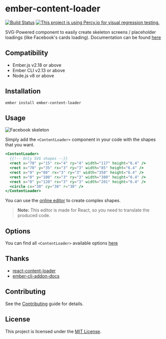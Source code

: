 ember-content-loader
==============================================================================

[![Build Status](https://travis-ci.org/concordnow/ember-content-loader.svg?branch=master)](https://travis-ci.org/concordnow/ember-content-loader)
[![This project is using Percy.io for visual regression testing.](https://percy.io/static/images/percy-badge.svg)](https://percy.io/concordnow/ember-content-loader)

SVG-Powered component to easily create skeleton screens / placeholder loadings (like Facebook's cards loading). Documentation can be found [here](https://concordnow.github.io/ember-content-loader/)


Compatibility
------------------------------------------------------------------------------

* Ember.js v2.18 or above
* Ember CLI v2.13 or above
* Node.js v8 or above


Installation
------------------------------------------------------------------------------

```
ember install ember-content-loader
```


Usage
------------------------------------------------------------------------------

![Facebook skeleton](https://user-images.githubusercontent.com/4838076/34308760-ec55df82-e735-11e7-843b-2e311fa7b7d0.gif)

Simply add the `<ContentLoader>` component in your code with the shapes that you want.

```hbs
<ContentLoader>
  {{!-- Only SVG shapes --}}
  <rect x="70" y="15" rx="4" ry="4" width="117" height="6.4" />
  <rect x="70" y="35" rx="3" ry="3" width="85" height="6.4" />
  <rect x="0" y="80" rx="3" ry="3" width="350" height="6.4" />
  <rect x="0" y="100" rx="3" ry="3" width="380" height="6.4" />
  <rect x="0" y="120" rx="3" ry="3" width="201" height="6.4" />
  <circle cx="30" cy="30" r="30" />
</ContentLoader>
```

You can use the [online editor](http://danilowoz.com/create-content-loader/) to create complex shapes.

> **Note:** This editor is made for React, so you need to translate the produced code.


Options
------------------------------------------------------------------------------

You can find all `<ContentLoader>` available options [here](https://concordnow.github.io/ember-content-loader/docs/api/components/content-loader)


Thanks
------------------------------------------------------------------------------

* [react-content-loader](https://github.com/danilowoz/react-content-loader)
* [ember-cli-addon-docs](https://github.com/ember-learn/ember-cli-addon-docs)


Contributing
------------------------------------------------------------------------------

See the [Contributing](CONTRIBUTING.md) guide for details.


License
------------------------------------------------------------------------------

This project is licensed under the [MIT License](LICENSE.md).
